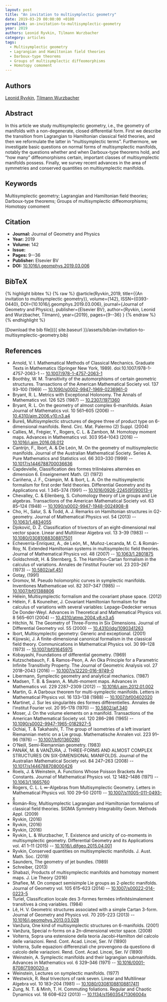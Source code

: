 ```yaml
---
layout: post
title: "An invitation to multisymplectic geometry"
date: 2019-03-29 00:00:00 +0100
permalink: an-invitation-to-multisymplectic-geometry
year: 2019
authors: Leonid Ryvkin, Tilmann Wurzbacher
category: articles
tags:
  - Multisymplectic geometry
  - Lagrangian and Hamiltonian field theories
  - Darboux-type theorems
  - Groups of multisymplectic diffeomorphisms
  - Homotopy comoment
---
```

 
## Authors
[Leonid Ryvkin](authors/leonid-ryvkin), [Tilmann Wurzbacher](authors/tilmann-wurzbacher)
 
## Abstract
In this article we study multisymplectic geometry, i.e., the geometry of manifolds with a non-degenerate, closed differential form. First we describe the transition from Lagrangian to Hamiltonian classical field theories, and then we reformulate the latter in “multisymplectic terms”. Furthermore, we investigate basic questions on normal forms of multisymplectic manifolds, notably the questions whether and when Darboux-type theorems hold, and “how many” diffeomorphisms certain, important classes of multisymplectic manifolds possess. Finally, we survey recent advances in the area of symmetries and conserved quantities on multisymplectic manifolds.
 
## Keywords
Multisymplectic geometry; Lagrangian and Hamiltonian field theories; Darboux-type theorems; Groups of multisymplectic diffeomorphisms; Homotopy comoment
 
## Citation
- **Journal:** Journal of Geometry and Physics
- **Year:** 2019
- **Volume:** 142
- **Issue:** 
- **Pages:** 9--36
- **Publisher:** Elsevier BV
- **DOI:** [10.1016/j.geomphys.2019.03.006](https://doi.org/10.1016/j.geomphys.2019.03.006)
 
## BibTeX
{% highlight bibtex %}
{% raw %}
@article{Ryvkin_2019,
  title={{An invitation to multisymplectic geometry}},
  volume={142},
  ISSN={0393-0440},
  DOI={10.1016/j.geomphys.2019.03.006},
  journal={Journal of Geometry and Physics},
  publisher={Elsevier BV},
  author={Ryvkin, Leonid and Wurzbacher, Tilmann},
  year={2019},
  pages={9--36}
}
{% endraw %}
{% endhighlight %}
 
[Download the bib file]({{ site.baseurl }}/assets/bib/an-invitation-to-multisymplectic-geometry.bib)
 
## References
- Arnold, V. I. Mathematical Methods of Classical Mechanics. Graduate Texts in Mathematics (Springer New York, 1989). doi:10.1007/978-1-4757-2063-1 -- [10.1007/978-1-4757-2063-1](https://doi.org/10.1007/978-1-4757-2063-1)
- Boothby, W. M. Transitivity of the automorphisms of certain geometric structures. Transactions of the American Mathematical Society vol. 137 93–100 (1969) -- [10.1090/s0002-9947-1969-0236961-0](https://doi.org/10.1090/s0002-9947-1969-0236961-0)
- Bryant, R. L. Metrics with Exceptional Holonomy. The Annals of Mathematics vol. 126 525 (1987) -- [10.2307/1971360](https://doi.org/10.2307/1971360)
- Bryant, R. L. On the geometry of almost complex 6-manifolds. Asian Journal of Mathematics vol. 10 561–605 (2006) -- [10.4310/ajm.2006.v10.n3.a4](https://doi.org/10.4310/ajm.2006.v10.n3.a4)
- Bureš, Multisymplectic structures of degree three of product type on 6-dimensional manifolds. Rend. Circ. Mat. Palermo (2) Suppl. (2004)
- Callies, M., Frégier, Y., Rogers, C. L. & Zambon, M. Homotopy moment maps. Advances in Mathematics vol. 303 954–1043 (2016) -- [10.1016/j.aim.2016.08.012](https://doi.org/10.1016/j.aim.2016.08.012)
- Cantrijn, F., Ibort, A. & De León, M. On the geometry of multisymplectic manifolds. Journal of the Australian Mathematical Society. Series A. Pure Mathematics and Statistics vol. 66 303–330 (1999) -- [10.1017/s1446788700036636](https://doi.org/10.1017/s1446788700036636)
- Capdevielle, Classification des formes trilinéaires alternées en dimension 6. Enseignement Math. (2) (1972)
- Cariñena, J. F., Crampin, M. & Ibort, L. A. On the multisymplectic formalism for first order field theories. Differential Geometry and its Applications vol. 1 345–374 (1991) -- [10.1016/0926-2245(91)90013-y](https://doi.org/10.1016/0926-2245(91)90013-y)
- Chevalley, C. & Eilenberg, S. Cohomology theory of Lie groups and Lie algebras. Transactions of the American Mathematical Society vol. 63 85–124 (1948) -- [10.1090/s0002-9947-1948-0024908-8](https://doi.org/10.1090/s0002-9947-1948-0024908-8)
- Cho, H., Salur, S. & Todd, A. J. Remarks on Hamiltonian structures in G2-geometry. Journal of Mathematical Physics vol. 54 (2013) -- [10.1063/1.4834055](https://doi.org/10.1063/1.4834055)
- Djoković, D. Ž. Classification of trivectors of an eight-dimensional real vector space. Linear and Multilinear Algebra vol. 13 3–39 (1983) -- [10.1080/03081088308817501](https://doi.org/10.1080/03081088308817501)
- Echeverría-Enríquez, A., de León, M., Muñoz-Lecanda, M. C. & Román-Roy, N. Extended Hamiltonian systems in multisymplectic field theories. Journal of Mathematical Physics vol. 48 (2007) -- [10.1063/1.2801875](https://doi.org/10.1063/1.2801875)
- Goldschmidt, H. & Sternberg, S. The Hamilton-Cartan formalism in the calculus of variations. Annales de l’institut Fourier vol. 23 203–267 (1973) -- [10.5802/aif.451](https://doi.org/10.5802/aif.451)
- Gotay, (1991)
- Gromov, M. Pseudo holomorphic curves in symplectic manifolds. Inventiones Mathematicae vol. 82 307–347 (1985) -- [10.1007/bf01388806](https://doi.org/10.1007/bf01388806)
- Hélein, Multisymplectic formalism and the covariant phase space. (2012)
- Hélein, F. & Kouneiher, J. Covariant Hamiltonian formalism for the calculus of variations with several variables: Lepage-Dedecker versus De Donder-Weyl. Advances in Theoretical and Mathematical Physics vol. 8 565–601 (2004) -- [10.4310/atmp.2004.v8.n3.a5](https://doi.org/10.4310/atmp.2004.v8.n3.a5)
- Hitchin, N. The Geometry of Three-Forms in Six Dimensions. Journal of Differential Geometry vol. 55 (2000) -- [10.4310/jdg/1090341263](https://doi.org/10.4310/jdg/1090341263)
- Ibort, Multisymplectic geometry: Generic and exceptional. (2001)
- Kijowski, J. A finite-dimensional canonical formalism in the classical field theory. Communications in Mathematical Physics vol. 30 99–128 (1973) -- [10.1007/bf01645975](https://doi.org/10.1007/bf01645975)
- Kobayashi, Foundations of differential geometry. (1969)
- Kutzschebauch, F. & Ramos-Peon, A. An Oka Principle for a Parametric Infinite Transitivity Property. The Journal of Geometric Analysis vol. 27 2018–2043 (2016) -- [10.1007/s12220-016-9749-0](https://doi.org/10.1007/s12220-016-9749-0)
- Libermann, Symplectic geometry and analytical mechanics. (1987)
- Madsen, T. B. & Swann, A. Multi-moment maps. Advances in Mathematics vol. 229 2287–2309 (2012) -- [10.1016/j.aim.2012.01.002](https://doi.org/10.1016/j.aim.2012.01.002)
- Martin, G. A Darboux theorem for multi-symplectic manifolds. Letters in Mathematical Physics vol. 16 133–138 (1988) -- [10.1007/bf00402020](https://doi.org/10.1007/bf00402020)
- Martinet, J. Sur les singularités des formes différentielles. Annales de l’institut Fourier vol. 20 95–178 (1970) -- [10.5802/aif.340](https://doi.org/10.5802/aif.340)
- Moser, J. On the volume elements on a manifold. Transactions of the American Mathematical Society vol. 120 286–286 (1965) -- [10.1090/s0002-9947-1965-0182927-5](https://doi.org/10.1090/s0002-9947-1965-0182927-5)
- Ochiai, T. & Takahashi, T. The group of isometries of a left invariant Riemannian metric on a Lie group. Mathematische Annalen vol. 223 91–96 (1976) -- [10.1007/bf01360280](https://doi.org/10.1007/bf01360280)
- O’Neill, Semi-Riemannian geometry. (1983)
- PANÁK, M. & VANŽURA, J. THREE-FORMS AND ALMOST COMPLEX STRUCTURES ON SIX-DIMENSIONAL MANIFOLDS. Journal of the Australian Mathematical Society vol. 84 247–263 (2008) -- [10.1017/s1446788708000426](https://doi.org/10.1017/s1446788708000426)
- Roels, J. & Weinstein, A. Functions Whose Poisson Brackets Are Constants. Journal of Mathematical Physics vol. 12 1482–1486 (1971) -- [10.1063/1.1665760](https://doi.org/10.1063/1.1665760)
- Rogers, C. L. L ∞-Algebras from Multisymplectic Geometry. Letters in Mathematical Physics vol. 100 29–50 (2011) -- [10.1007/s11005-011-0493-x](https://doi.org/10.1007/s11005-011-0493-x)
- Román-Roy, Multisymplectic Lagrangian and Hamiltonian formalisms of classical field theories. SIGMA Symmetry Integrability Geom. Methods Appl. (2009)
- Ryvkin, (2016)
- Ryvkin, (2016)
- Ryvkin, (2016)
- Ryvkin, L. & Wurzbacher, T. Existence and unicity of co-moments in multisymplectic geometry. Differential Geometry and its Applications vol. 41 1–11 (2015) -- [10.1016/j.difgeo.2015.04.001](https://doi.org/10.1016/j.difgeo.2015.04.001)
- Ryvkin, Conserved quantities on multisymplectic manifolds. J. Aust. Math. Soc. (2019)
- Saunders, The geometry of jet bundles. (1989)
- Schreiber, (2013)
- Shabazi, Products of multisymplectic manifolds and homotopy moment maps. J. Lie Theory (2016)
- Shafiee, M. On compact semisimple Lie groups as 2-plectic manifolds. Journal of Geometry vol. 105 615–623 (2014) -- [10.1007/s00022-014-0223-5](https://doi.org/10.1007/s00022-014-0223-5)
- Turiel, Classification locale des 3-formes fermées infinitésimalement transitives à cinq variables. (1984)
- Lê, H. V. Geometric structures associated with a simple Cartan 3-form. Journal of Geometry and Physics vol. 70 205–223 (2013) -- [10.1016/j.geomphys.2013.03.028](https://doi.org/10.1016/j.geomphys.2013.03.028)
- Vanžura, One kind of multisymplectic structures on 6-manifolds. (2001)
- Vanžura, Special n-forms on a 2n-dimensional vector space. (2008)
- Volterra, Sopra una estensione della teoria Jacobi–Hamilton del calcolo delle variazioni. Rend. Cont. Acad. Lincei, Ser. IV (1890)
- Volterra, Sulle equazioni differenziali che provengono da questiono di calcolo delle variazioni. Rend. Cont. Acad. Lincei, Ser. IV (1890)
- Weinstein, A. Symplectic manifolds and their lagrangian submanifolds. Advances in Mathematics vol. 6 329–346 (1971) -- [10.1016/0001-8708(71)90020-x](https://doi.org/10.1016/0001-8708(71)90020-x)
- Weinstein, Lectures on symplectic manifolds. (1977)
- Westwick, R. Real trivectors of rank seven. Linear and Multilinear Algebra vol. 10 183–204 (1981) -- [10.1080/03081088108817411](https://doi.org/10.1080/03081088108817411)
- Zung, N. T. & Minh, T. H. Commuting foliations. Regular and Chaotic Dynamics vol. 18 608–622 (2013) -- [10.1134/s156035471306004x](https://doi.org/10.1134/s156035471306004x)

